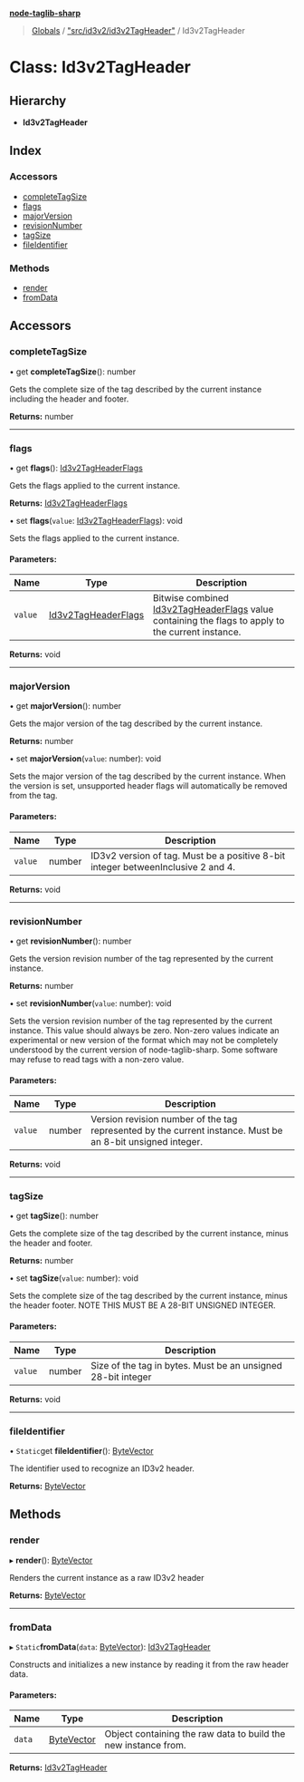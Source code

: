 **[node-taglib-sharp](../README.md)**

> [Globals](../globals.md) / ["src/id3v2/id3v2TagHeader"](../modules/_src_id3v2_id3v2tagheader_.md) / Id3v2TagHeader

# Class: Id3v2TagHeader

## Hierarchy

* **Id3v2TagHeader**

## Index

### Accessors

* [completeTagSize](_src_id3v2_id3v2tagheader_.id3v2tagheader.md#completetagsize)
* [flags](_src_id3v2_id3v2tagheader_.id3v2tagheader.md#flags)
* [majorVersion](_src_id3v2_id3v2tagheader_.id3v2tagheader.md#majorversion)
* [revisionNumber](_src_id3v2_id3v2tagheader_.id3v2tagheader.md#revisionnumber)
* [tagSize](_src_id3v2_id3v2tagheader_.id3v2tagheader.md#tagsize)
* [fileIdentifier](_src_id3v2_id3v2tagheader_.id3v2tagheader.md#fileidentifier)

### Methods

* [render](_src_id3v2_id3v2tagheader_.id3v2tagheader.md#render)
* [fromData](_src_id3v2_id3v2tagheader_.id3v2tagheader.md#fromdata)

## Accessors

### completeTagSize

• get **completeTagSize**(): number

Gets the complete size of the tag described by the current instance including the header
and footer.

**Returns:** number

___

### flags

• get **flags**(): [Id3v2TagHeaderFlags](../enums/_src_id3v2_id3v2tagheader_.id3v2tagheaderflags.md)

Gets the flags applied to the current instance.

**Returns:** [Id3v2TagHeaderFlags](../enums/_src_id3v2_id3v2tagheader_.id3v2tagheaderflags.md)

• set **flags**(`value`: [Id3v2TagHeaderFlags](../enums/_src_id3v2_id3v2tagheader_.id3v2tagheaderflags.md)): void

Sets the flags applied to the current instance.

#### Parameters:

Name | Type | Description |
------ | ------ | ------ |
`value` | [Id3v2TagHeaderFlags](../enums/_src_id3v2_id3v2tagheader_.id3v2tagheaderflags.md) | Bitwise combined [Id3v2TagHeaderFlags](../enums/_src_id3v2_id3v2tagheader_.id3v2tagheaderflags.md) value containing the flags to apply to the     current instance.  |

**Returns:** void

___

### majorVersion

• get **majorVersion**(): number

Gets the major version of the tag described by the current instance.

**Returns:** number

• set **majorVersion**(`value`: number): void

Sets the major version of the tag described by the current instance.
When the version is set, unsupported header flags will automatically be removed from the
tag.

#### Parameters:

Name | Type | Description |
------ | ------ | ------ |
`value` | number | ID3v2 version of tag. Must be a positive 8-bit integer betweenInclusive 2 and 4.  |

**Returns:** void

___

### revisionNumber

• get **revisionNumber**(): number

Gets the version revision number of the tag represented by the current instance.

**Returns:** number

• set **revisionNumber**(`value`: number): void

Sets the version revision number of the tag represented by the current instance.
This value should always be zero. Non-zero values indicate an experimental or new version of
the format which may not be completely understood by the current version of
node-taglib-sharp. Some software may refuse to read tags with a non-zero value.

#### Parameters:

Name | Type | Description |
------ | ------ | ------ |
`value` | number | Version revision number of the tag represented by the current instance. Must be     an 8-bit unsigned integer.  |

**Returns:** void

___

### tagSize

• get **tagSize**(): number

Gets the complete size of the tag described by the current instance, minus the header and
footer.

**Returns:** number

• set **tagSize**(`value`: number): void

Sets the complete size of the tag described by the current instance, minus the header
footer. NOTE THIS MUST BE A 28-BIT UNSIGNED INTEGER.

#### Parameters:

Name | Type | Description |
------ | ------ | ------ |
`value` | number | Size of the tag in bytes. Must be an unsigned 28-bit integer  |

**Returns:** void

___

### fileIdentifier

• `Static`get **fileIdentifier**(): [ByteVector](_src_bytevector_.bytevector.md)

The identifier used to recognize an ID3v2 header.

**Returns:** [ByteVector](_src_bytevector_.bytevector.md)

## Methods

### render

▸ **render**(): [ByteVector](_src_bytevector_.bytevector.md)

Renders the current instance as a raw ID3v2 header

**Returns:** [ByteVector](_src_bytevector_.bytevector.md)

___

### fromData

▸ `Static`**fromData**(`data`: [ByteVector](_src_bytevector_.bytevector.md)): [Id3v2TagHeader](_src_id3v2_id3v2tagheader_.id3v2tagheader.md)

Constructs and initializes a new instance by reading it from the raw header data.

#### Parameters:

Name | Type | Description |
------ | ------ | ------ |
`data` | [ByteVector](_src_bytevector_.bytevector.md) | Object containing the raw data to build the new instance from.  |

**Returns:** [Id3v2TagHeader](_src_id3v2_id3v2tagheader_.id3v2tagheader.md)
